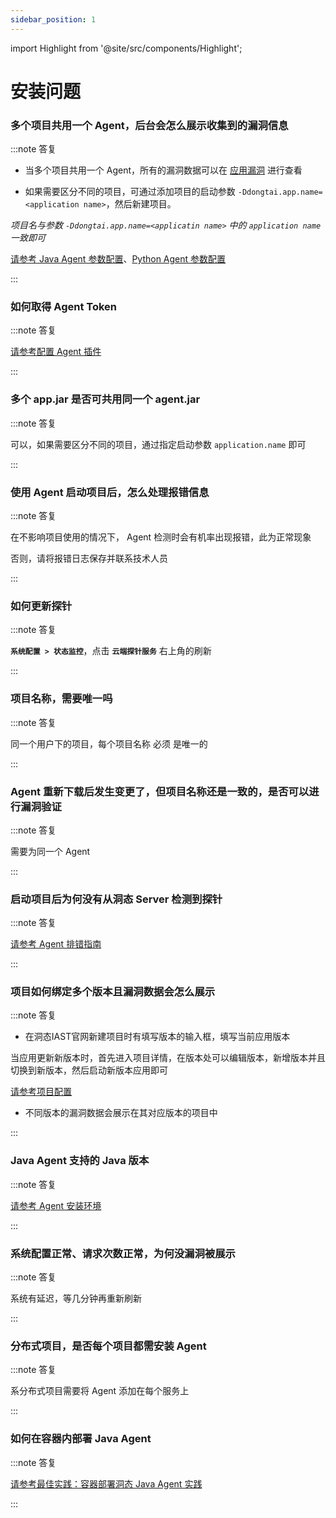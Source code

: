 ```yaml
---
sidebar_position: 1
---
```


import Highlight from '@site/src/components/Highlight';

# 安装问题

### 多个项目共用一个 Agent，后台会怎么展示收集到的漏洞信息

:::note 答复

  * 当多个项目共用一个 Agent，所有的漏洞数据可以在 [应用漏洞](../../operation/vul-management) 进行查看

  * 如果需要区分不同的项目，可通过添加项目的启动参数 `-Ddongtai.app.name=<application name>`，然后新建项目。

  *项目名与参数 `-Ddongtai.app.name=<applicatin name>` 中的 `application name` 一致即可*

  [请参考 Java Agent 参数配置](../../getting-started/agent/parameter/config-java-agent)、[Python Agent 参数配置](../../getting-started/agent/parameter/config-python-agent)


:::

### 如何取得 Agent Token

:::note 答复

  [请参考配置 Agent 插件](../../getting-started/agent/plugin/java-agent-idea#配置插件)


:::


### 多个 app.jar 是否可共用同一个 agent.jar 

:::note 答复

  可以，如果需要区分不同的项目，通过指定启动参数 `application.name` 即可

:::


### 使用 Agent 启动项目后，怎么处理报错信息

:::note 答复

  在不影响项目使用的情况下， Agent 检测时会有机率出现报错，此为正常现象

  否则，请将报错日志保存并联系技术人员

:::


### 如何更新探针

:::note 答复

   **`系统配置 > 状态监控`**，点击 **`云端探针服务`** 右上角的刷新

:::


### 项目名称，需要唯一吗

:::note 答复

  同一个用户下的项目，每个项目名称 <Highlight color="#E3242B">必须</Highlight> 是唯一的

:::


### Agent 重新下载后发生变更了，但项目名称还是一致的，是否可以进行漏洞验证

:::note 答复

  需要为同一个 Agent

:::


### 启动项目后为何没有从洞态 Server 检测到探针

:::note 答复

  [请参考 Agent 排错指南](../../getting-started/agent/agent-troubleshooting)

:::


### 项目如何绑定多个版本且漏洞数据会怎么展示
 
:::note 答复

 * 在洞态IAST官网新建项目时有填写版本的输入框，填写当前应用版本

 当应用更新新版本时，首先进入项目详情，在版本处可以编辑版本，新增版本并且切换到新版本，然后启动新版本应用即可

 [请参考项目配置](../../operation/application-management#新建项目)

 * 不同版本的漏洞数据会展示在其对应版本的项目中

:::


### Java Agent 支持的 Java 版本

:::note 答复

  [请参考 Agent 安装环境 ](../../getting-started/agent/install-java-agent#安装环境")

:::


### 系统配置正常、请求次数正常，为何没漏洞被展示

:::note 答复

  系统有延迟，等几分钟再重新刷新

:::

### 分布式项目，是否每个项目都需安装 Agent 

:::note 答复

  系分布式项目需要将 Agent 添加在每个服务上

:::

### 如何在容器内部署 Java Agent

:::note 答复

  [请参考最佳实践：容器部署洞态 Java Agent 实践](https://i0x0fy4ibf.feishu.cn/docs/doccnaKOEdFxTQnydHTuLBS5OIg)

:::
